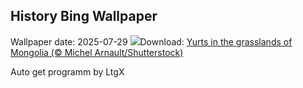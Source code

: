## History Bing Wallpaper
Wallpaper date: 2025-07-29
![](https://www.bing.com/th?id=OHR.MongoliaYurts_EN-US1803457525_UHD.jpg&w=1000)Download: [Yurts in the grasslands of Mongolia (© Michel Arnault/Shutterstock)](https://www.bing.com/th?id=OHR.MongoliaYurts_EN-US1803457525_UHD.jpg)

Auto get programm by LtgX
